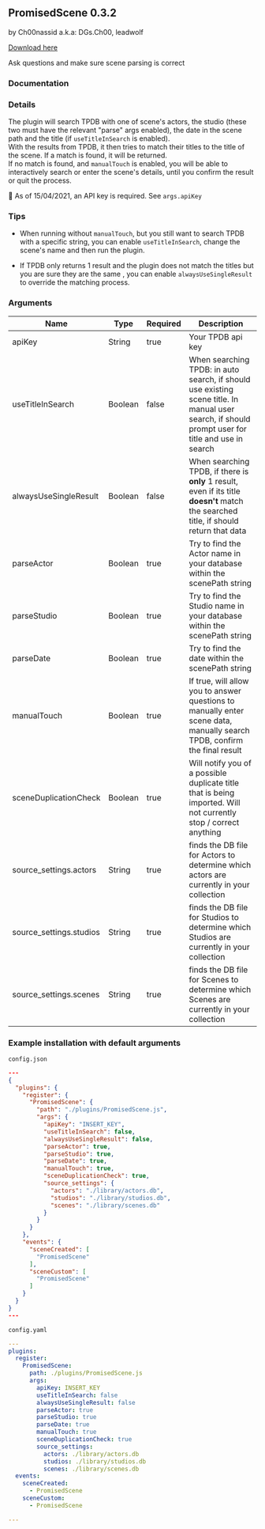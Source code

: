 ## PromisedScene 0.3.2

by Ch00nassid a.k.a: DGs.Ch00, leadwolf

[Download here](https://raw.githubusercontent.com/porn-vault/plugins/master/dist/PromisedScene.js)

Ask questions and make sure scene parsing is correct

### Documentation

### Details

The plugin will search TPDB with one of scene's actors, the studio (these two must have the relevant "parse" args enabled), the date in the scene path and the title (if `useTitleInSearch` is enabled).  
With the results from TPDB, it then tries to match their titles to the title of the scene. If a match is found, it will be returned.  
If no match is found, and `manualTouch` is enabled, you will be able to interactively search or enter the scene's details, until you confirm the result or quit the process.

🚨 As of 15/04/2021, an API key is required. See `args.apiKey`

### Tips

- When running without `manualTouch`, but you still want to search TPDB with a specific string, you can enable `useTitleInSearch`, change the scene's name and then run the plugin.

- If TPDB only returns 1 result and  the plugin does not match the titles but you are sure they are the same , you can enable `alwaysUseSingleResult` to override the matching process.

### Arguments

| Name                    | Type    | Required | Description                                                                                                                                       |
| ----------------------- | ------- | -------- | ------------------------------------------------------------------------------------------------------------------------------------------------- |
| apiKey                  | String  | true     | Your TPDB api key                                                                                                                                 |
| useTitleInSearch        | Boolean | false    | When searching TPDB: in auto search, if should use existing scene title. In manual user search, if should prompt user for title and use in search |
| alwaysUseSingleResult   | Boolean | false    | When searching TPDB, if there is **only** 1 result, even if its title **doesn't** match the searched title, if should return that data            |
| parseActor              | Boolean | true     | Try to find the Actor name in your database within the scenePath string                                                                           |
| parseStudio             | Boolean | true     | Try to find the Studio name in your database within the scenePath string                                                                          |
| parseDate               | Boolean | true     | Try to find the date within the scenePath string                                                                                                  |
| manualTouch             | Boolean | true     | If true, will allow you to answer questions to manually enter scene data, manually search TPDB, confirm the final result                          |
| sceneDuplicationCheck   | Boolean | true     | Will notify you of a possible duplicate title that is being imported.  Will not currently stop / correct anything                                 |
| source_settings.actors  | String  | true     | finds the DB file for Actors to determine which actors are currently in your collection                                                           |
| source_settings.studios | String  | true     | finds the DB file for Studios to determine which Studios are currently in your collection                                                         |
| source_settings.scenes  | String  | true     | finds the DB file for Scenes to determine which Scenes are currently in your collection                                                           |

### Example installation with default arguments

`config.json`

```json
---
{
  "plugins": {
    "register": {
      "PromisedScene": {
        "path": "./plugins/PromisedScene.js",
        "args": {
          "apiKey": "INSERT_KEY",
          "useTitleInSearch": false,
          "alwaysUseSingleResult": false,
          "parseActor": true,
          "parseStudio": true,
          "parseDate": true,
          "manualTouch": true,
          "sceneDuplicationCheck": true,
          "source_settings": {
            "actors": "./library/actors.db",
            "studios": "./library/studios.db",
            "scenes": "./library/scenes.db"
          }
        }
      }
    },
    "events": {
      "sceneCreated": [
        "PromisedScene"
      ],
      "sceneCustom": [
        "PromisedScene"
      ]
    }
  }
}
---
```

`config.yaml`

```yaml
---
plugins:
  register:
    PromisedScene:
      path: ./plugins/PromisedScene.js
      args:
        apiKey: INSERT_KEY
        useTitleInSearch: false
        alwaysUseSingleResult: false
        parseActor: true
        parseStudio: true
        parseDate: true
        manualTouch: true
        sceneDuplicationCheck: true
        source_settings:
          actors: ./library/actors.db
          studios: ./library/studios.db
          scenes: ./library/scenes.db
  events:
    sceneCreated:
      - PromisedScene
    sceneCustom:
      - PromisedScene

---

```
